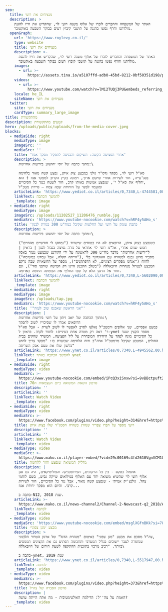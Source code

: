 ```yaml
---
seo:
  title: מנציחים את רועי
  description: >
    האתר של המשפחה והחברים לזכרו של אלוף משנה רועי לוי, שהקדיש את חייו להגנת
    מולדתנו וחרף נפשו בהגנה על תושבי קיבוץ רעים בבוקר השבעה באוקטובר.
  openGraph:
    url: 'https://www.roylevy.co.il/'
    type: website
    title: מנציחים את רועי
    description: >-
      האתר של המשפחה והחברים לזכרו של אלוף משנה רועי לוי, שהקדיש את חייו להגנת
      מולדתנו וחרף נפשו בהגנה על תושבי קיבוץ רעים בבוקר השבעה באוקטובר.
    images:
      - url: >-
          https://assets.tina.io/a5107ffd-adb0-45bd-8212-0bf50351d198/public/uploads/home-cover.jpeg
    videos:
      - url: >-
          https://www.youtube.com/watch?v=lMi2TUQj3PU&embeds_referring_euri=https%3A%2F%2Fwww.roylevy.co.il%2F
    locale: he_IL
    siteName: מנציחים את רועי
  twitter:
    site: מנציחים את רועי
    cardType: summary_large_image
title: מהתקשורת
description: קטעים מהתקשורת
hero: /uploads/public/uploads/from-the-media-cover.jpeg
blocks:
  - mediaSide: right
    mediaType: image
    imageSrc: ''
    mediaSrc: ''
    title: 'אחרי הפציעה הקשה: השיקום והכניסה לתפקיד מפקד אגוז'
    description: >
      מתוך כתבה של יוסי יהושוע בידיעות אחרונות:\

      סא"ל רועי לוי, מפקד גדס"ר גולני במבצע צוק איתן, נפצע קשה מאוד בלחימה
      בסג'עייה, חזר לשירות אחרי שיקום ארוך, וימונה בקיץ הקרוב למפקד אגוז † הוא
      יחליף את סא"ל י', שנפצע אנושות באותו קרב, חזר לשטח כנגד כל הסיכויים,
      ומועמד לפקד על היחידה שבה צמח — סיירת מטכ"ל
    articleLink: 'https://www.yediot.co.il/articles/0,7340,L-4744581,00.html'
    linkText: להמשך הכתבה
    _template: image
  - mediaSide: right
    mediaType: image
    imageSrc: /uploads/11202527_11206476_rumble.jpg
    mediaSrc: 'https://www.youtube-nocookie.com/watch?v=hRF4y5AHo_s'
    title: 'כתבת עומק על רועי ועל החלטות שקיבל כמח"ט 300 בגזרת לבנון '
    description: >
      מתוך כתבה של יוסי יהושוע בידיעות אחרונות:\

      כשנפצע בצוק איתן, הרופאים לא היו בטוחים שישרוד ("נמחקו לי חודשיים מהחיים")
      | חמש שנים אחרי, אל"מ רועי לוי אחראי על גזרה נפיצה בגבול לבנון | בראיון
      ל"ידיעות אחרונות" מדבר מח"ט 300 לראשונה על ירי הקורנט שכמעט נגמר באסון
      ("הייתה תקלה, אבל עמדנו במשימה"), מסביר מדוע נכנס למנהרה עם האוגדונר בלי
      לדווח ("אנחנו מפקדים רציניים, לא הרפתקנים"), מספר על החשאיות שבה נרקם
      המבצע לנטרול מנהרות חיזבאללה ("בשלב התכנון היינו רק חמישה שותפי סוד"), וגם
      חוזר אל הרגע הלא קל שבו החליף את הכומתה החומה באדומה.
    articleLink: 'https://www.yediot.co.il/articles/0,7340,L-5602090,00.html'
    linkText: להמשך הכתבה
    _template: image
  - mediaSide: right
    mediaType: image
    imageSrc: /uploads/tap.jpg
    mediaSrc: 'https://www.youtube-nocookie.com/watch?v=hRF4y5AHo_s'
    title: '"אני הראשון שאכנס שוב לעזה"'
    description: |
      מתוך הכתבה של יואב זיתון על רועי בידיעות אחרונות:\
      הרופאים אמרו לו שסיכוייו לשוב לתפקד
      כמעט אפסיים, שני אלופים ורמטכ"ל נאלצו לסרב לאפשר לו לשוב לשרת - אבל סא"ל
      ר' ראה רק מטרה אחת בעיניים: לחזור לקרב. בראיון ל-ynet מספר הקצין שנגד
      כל הסיכויים מונה לפקד על היחידה המובחרת על ליל הפציעה, המשרד שהקים בבית
      החולים, המטבע שקיבל מרמטכ"ל ארה"ב ורוח הלחימה שבוערת בו: "מפקד צריך לחוש
      בלשון שלו את טעם אבק השריפה"
    articleLink: 'https://www.ynet.co.il/articles/0,7340,L-4945562,00.html'
    linkText: להמשך הכתבה באתר ynet
    _template: image
  - mediaSide: right
    mediaType: video
    mediaSrc: >-
      https://www.youtube-nocookie.com/embed/iPcQ3xiSnxw?si=9vBBctpuft2aZeJc&amp;start=35
    title: סרטון השאת המשואה ביום העצמאות ה70
    description: ''
    articleLink: ''
    linkText: Watch Video
    _template: video
  - mediaSide: right
    mediaType: video
    mediaSrc: >-
      https://www.facebook.com/plugins/video.php?height=314&href=https%3A%2F%2Fwww.facebook.com%2F289967371373036%2Fvideos%2F587886274914476%2F&show_text=false&width=560&t=82
    title: רועי מספר על חברו צפריר שנהרג כשהיה הסמג"ד שלו בצוק איתן
    description: ''
    articleLink: ''
    linkText: Watch Video
    _template: video
  - mediaType: video
    mediaSrc: >-
      https://www.mako.co.il/player-embed/?vid=29c00169c4fd2610VgnVCM100000290c10acRCRD&cid=512beeb309282610VgnVCM100000290c10acRCRD&galleryCid=e0e00169c4fd2610VgnVCM100000290c10acRCRD
    title: מדליק המשואה שנפצע וחזר ללוחמה
    description: |
      אתמול בטקס - בין כל הרקדנים, הפירוטכניקה והפוליטיקאים, היה גם סגן
      אלוף רועי לוי שהשיא משואה יחד עם האלוף במילואים שייקה גביש, בשם לוחמי
      צהל. גולנצ'יק אמיתי - שנפצע קשה מאוד, אבל נגד כל הסיכויים, חזר לשירות
      קרבי. והיום הוא מפקד יחידת אגוז...

      כתבה ב-N12, שנת 2018.
    articleLink: >-
      https://www.mako.co.il/news-channel2/Channel-2-Newscast-q2_2018/Article-e0e00169c4fd261004.htm
    linkText: לכתבה
    _template: video
  - mediaType: video
    mediaSrc: 'https://www.youtube-nocookie.com/embed/msglXGfnBKk?si=78-6fA2B_AeIjwvS'
    title: מבצע ״מגן צפוני״
    description: >
      צה"ל מסכם את מבצע "מגן צפוני" באיטום "מנהרת הדגל" של ארגון הטרור הלבנוני,
      שנחפרה לעבר יישובים בגליל המערבי ותחכומה הפתיע גם את הקצינים המנוסים
      ביותר. "רכיב מרכזי בתוכנית ההתקפה לשעת חירום של חיזבאללה\

      כתבה ב-ynet, שנת 2019
    articleLink: 'https://www.ynet.co.il/articles/0,7340,L-5517947,00.html'
    linkText: לכתבה
    _template: video
  - mediaType: video
    mediaSrc: >-
      https://www.facebook.com/plugins/video.php?height=373&href=https%3A%2F%2Fwww.facebook.com%2Fosnat.nameri%2Fvideos%2F839543856056882%2F&show_text=false&width=560&t=0
    title: סרטון הסברה של צה״ל
    description: |
      האמת על צה''ל: הדילמה האולטימטיבית - מה אתה הייתה עושה?
    _template: video
---
```


